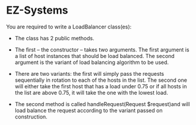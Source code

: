 # EZ-Systems

You are required to write a LoadBalancer class(es):

* The class has 2 public methods.

* The first – the constructor – takes two arguments. The first argument is a list of host
instances that should be load balanced. The second argument is the variant of load
balancing algorithm to be used.

* There are two variants: the first will simply pass the requests sequentially in rotation to each
of the hosts in the list. The second one will either take the first host that has a load under
0.75 or if all hosts in the list are above 0.75, it will take the one with the lowest load.

* The second method is called handleRequest(Request $request)and will load balance
the request according to the variant passed on construction.
